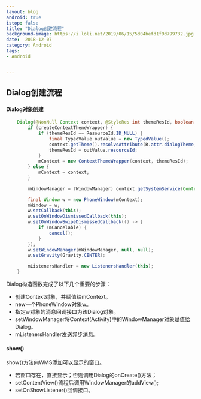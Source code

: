 ```yaml
---
layout: blog 
android: true 
istop: false
title: "Dialog创建流程" 
background-image: https://i.loli.net/2019/06/15/5d04befd1f9d799732.jpg
date:  2018-12-07
category: Android
tags: 
- Android


---
```


## Dialog创建流程

#### Dialog对象创建

```java
    Dialog(@NonNull Context context, @StyleRes int themeResId, boolean createContextThemeWrapper) {
        if (createContextThemeWrapper) {
            if (themeResId == ResourceId.ID_NULL) {
                final TypedValue outValue = new TypedValue();
                context.getTheme().resolveAttribute(R.attr.dialogTheme, outValue, true);
                themeResId = outValue.resourceId;
            }
            mContext = new ContextThemeWrapper(context, themeResId);
        } else {
            mContext = context;
        }

        mWindowManager = (WindowManager) context.getSystemService(Context.WINDOW_SERVICE);

        final Window w = new PhoneWindow(mContext);
        mWindow = w;
        w.setCallback(this);
        w.setOnWindowDismissedCallback(this);
        w.setOnWindowSwipeDismissedCallback(() -> {
            if (mCancelable) {
                cancel();
            }
        });
        w.setWindowManager(mWindowManager, null, null);
        w.setGravity(Gravity.CENTER);

        mListenersHandler = new ListenersHandler(this);
    }
```

Dialog构造函数完成了以下几个重要的步骤：

- 创建Context对象，并赋值给mContext。
- new一个PhoneWindow对象w。
- 指定w对象的消息回调接口为该Dialog对象。
- setWindowManager将Context(Activity)中的WindowManager对象赋值给Dialog。
- mListenersHandler发送异步消息。

#### show()

show()方法向WMS添加可以显示的窗口。

- 若窗口存在，直接显示；否则调用Dialog的onCreate()方法；
- setContentView()流程后调用WindowManager的addView();
- setOnShowListener()回调接口。